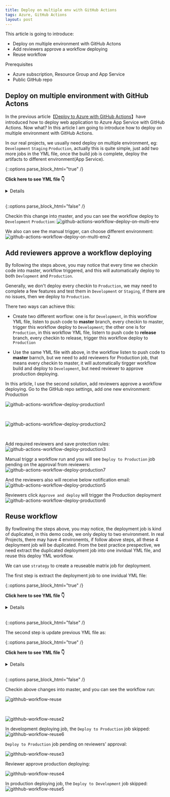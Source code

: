 ```yaml
---
title: Deploy on multiple env with GitHub Actions
tags: Azure, GitHub Actions
layout: post
---
```


This article is going to introduce: 
- Deploy on multiple environment with GitHub Actons
- Add reviewers approve a workflow deploying
- Reuse workflow


Prerequisites
- Azure subscription, Resource Group and App Service
- Public GitHub repo


## Deploy on multiple environment with GitHub Actons

In the previous article【[Deploy to Azure with GitHub Actions](https://limeii.github.io/2022/11/deploy-to-azure-appservice-with-github-actions/)】have introduced how to deploy web application to Azure App Service with GitHub Actions. Now what? In this article I am going to introduce how to deploy on multiple environment with GitHub Actions.


In our real projects, we usually need deploy on multiple environment, eg: ```Development``` ```Staging``` ```Production```, actually this is quite simple, just add two more jobs in the YML file, once the build job is complete, deploy the artifacts to different environment(App Service).


{::options parse_block_html="true" /}


<strong>Click here to see YML file 👇</strong>

<details>

```yaml

name: Build and deploy Angular app to an Azure Web App

on:
  push:
    branches:
      - master

  workflow_dispatch:
    inputs:
      logLevel:
        description: 'Log level'
        required: true
        default: 'warning'
        type: choice
        options:
        - info
        - warning
        - debug
      tags:
        description: 'Test scenario tags'
        required: false
        type: boolean
      environment:
        description: 'Environment to run tests against'
        type: environment
        required: true

env:
  AZURE_WEBAPP_NAME: my-app-name  # set this to your application's name
  AZURE_WEBAPP_PACKAGE_PATH: '.' # set this to the path to your web app project, defaults to the repository root
  NODE_VERSION: '16.x'           # set this to the node version to use

jobs:
  build:
    name: Build
    runs-on: ubuntu-latest
    steps:
    - uses: actions/checkout@v3
    - name: Use Node.js ${ { env.NODE_VERSION } }
      uses: actions/setup-node@v3
      with:
        node-version: ${ { env.NODE_VERSION } }
        cache: "npm"
        cache-dependency-path: package-lock.json
        
    - name: npm install, build, and test
      run: |
        npm install
        npm run build --if-present
    
    - name: Zip artifact for deployment
      run: |
        cd dist
        zip release.zip ./* -r

    - name: Upload artifact for deployment job
      uses: actions/upload-artifact@v3
      with:
        name: node-app
        path: ./dist/release.zip

  deployDev:
    name: Deploy to Dev
    permissions:
      contents: none
    runs-on: ubuntu-latest
    needs: build
    environment:
      name: "Development"
      url: ${ { steps.deploy-to-webapp.outputs.webapp-url } }

    steps:
      - name: Download artifact from build job
        uses: actions/download-artifact@v3
        with:
          name: node-app

      - name: unzip artifact for deployment
        run: unzip release.zip

      - name: "Deploy to Azure WebApp"
        id: deploy-to-webapp
        uses: azure/webapps-deploy@v2
        with:
          app-name: ${ { secrets.AZURE_WEBAPP_SERVICE_NAME } }
          slot-name: "production"
          publish-profile: ${ { secrets.AZURE_WEBAPP_PUBLISH_PROFILE } }
          package: ${ { env.AZURE_WEBAPP_PACKAGE_PATH } }

  
  deployProd:
    name: Deploy to Production
    permissions:
      contents: none
    runs-on: ubuntu-latest
    needs: deployDev
    environment:
      name: "Production"
      url: ${ { steps.deploy-to-webapp-prod.outputs.webapp-url } }

    steps:
      - name: Download artifact from build job
        uses: actions/download-artifact@v3
        with:
          name: node-app

      - name: unzip artifact for deployment
        run: unzip release.zip

      - name: "Deploy to Azure WebApp"
        id: deploy-to-webapp-prod
        uses: azure/webapps-deploy@v2
        with:
          app-name: ${ { secrets.AZURE_WEBAPP_SERVICE_NAME_PROD } }
          slot-name: "production"
          publish-profile: ${ { secrets.AZURE_WEBAPP_PUBLISH_PROFILE_PROD } }
          package: ${ { env.AZURE_WEBAPP_PACKAGE_PATH } }
```


</details> 

<br/>


{::options parse_block_html="false" /}


Checkin this change into master, and you can see the workflow deploy to ```Development``` ```Production```:
![github-actions-workflow-deploy-on-multi-env](/assets/images/posts/github-actions/github-actions-workflow-deploy-on-multi-env.png)


We also can see the manual trigger, can choose different environment:
![github-actions-workflow-deploy-on-multi-env2](/assets/images/posts/github-actions/github-actions-workflow-deploy-on-multi-env2.png)


## Add reviewers approve a workflow deploying

By following the steps above, you may notice that every time we checkin code into master, workflow triggered, and this will automatically deploy to both ```Devlopment``` and ```Production```. 


Generally, we don't deploy every checkin to  ```Production```, we may need to complete a few features and test them in ```Development``` or ```Staging```, if there are no issues, then we deploy to ```Production```. 


There two ways can achieve this:
- Create two different worflow: one is for ```Development```, in this workflow YML file, listen to push code to **master** branch, every checkin to master, trigger this workflow deploy to ```Development```; the other one is for ```Production```, in this workflow YML file, listern to push code to **release** branch, every checkin to release, trigger this workflow deploy to ```Production```

- Use the same YML file with above, in the workflow listen to push code to **master** barnch, but we need to add reviewers for Production job, that means every checkin to master, it will automatically tirgger workflow build and deploy to ```Development```, but need reviewer to approve production deploying.

In this article, I use the second solution, add reviewers approve a workflow deploying. Go to the GitHub repo settings, add one new environment: Production

![github-actions-workflow-deploy-production1](/assets/images/posts/github-actions/github-actions-workflow-deploy-production1.png)

<br/>

![github-actions-workflow-deploy-production2](/assets/images/posts/github-actions/github-actions-workflow-deploy-production2.png)


<br/>

Add required reviewers and save protection rules:
![github-actions-workflow-deploy-production3](/assets/images/posts/github-actions/github-actions-workflow-deploy-production3.png)


Manual triggr a workflow run and you will see ```Deploy to Production``` job pending on the approval from reviewers:
![github-actions-workflow-deploy-production7](/assets/images/posts/github-actions/github-actions-workflow-deploy-production7.png)


And the reviewers also will receive below notification email:
![github-actions-workflow-deploy-production5](/assets/images/posts/github-actions/github-actions-workflow-deploy-production5.png)


Reviewers click ```Approve and deploy``` will trigger the Production deployment
![github-actions-workflow-deploy-production6](/assets/images/posts/github-actions/github-actions-workflow-deploy-production6.png)


## Reuse workflow

By fowllowing the steps above, you may notice, the deployment job is kind of duplicated, in this demo code, we only deploy to two environment. In real Projects, there may have 4 environemts, if follow above steps, all these 4 deployment job will be duplicated. From the best practice prespective, we need extract the duplicated deployment job into one invidual YML file, and reuse this deploy YML workflow.


We can use ```strategy``` to create a reuseable matrix job for deployment.


The first step is extract the deployment job to one invidual YML file:


{::options parse_block_html="true" /}


<strong>Click here to see YML file 👇</strong>

<details>

```yaml
name: Reusable deployment workflow

on:
  workflow_call:
    inputs:
      target-env:
        required: true
        type: string
    secrets:
      AZURE_WEBAPP_SERVICE_NAME:
        required: true
      AZURE_WEBAPP_PUBLISH_PROFILE:
        required: true
      AZURE_WEBAPP_SERVICE_NAME_PROD:
        required: true
      AZURE_WEBAPP_PUBLISH_PROFILE_PROD:
        required: true



jobs:
  deploy:
    name: Deploy to ${ { inputs.target-env } }
    permissions:
      contents: none
    runs-on: ubuntu-latest
    environment:
      name: ${ { inputs.target-env } }
      # url: ${{ steps.step_id.outputs.url_output }}

    steps:
      - run: echo "🎉 target evn ${ { inputs.target-env} }"
      - run: echo "🎉 target evn inputs.target-env"
      - run: echo "💡 get azure webapp name from secrets ${ { secrets.AZURE_WEBAPP_SERVICE_NAME } }"
      - run: echo "🍏 is Dev  ${ { inputs.target-env } } == 'Development'"
      - run: echo "🐧 is Prod  ${ { inputs.target-env } } == 'Production'"

      - name: Download artifact from build job
        uses: actions/download-artifact@v3
        with:
          name: node-app

      - name: unzip artifact for deployment
        run: unzip release.zip

      - name: "Deploy to Azure Dev WebApp"
        if:  inputs.target-env == 'Development'
        id: deploy-to-webapp-dev
        uses: azure/webapps-deploy@v2
        with:
          app-name: ${ { secrets.AZURE_WEBAPP_SERVICE_NAME } }
          slot-name: "production"
          publish-profile: ${ { secrets.AZURE_WEBAPP_PUBLISH_PROFILE } }
          package: '.'

      - name: "Deploy to Azure Prod WebApp"
        if:  inputs.target-env == 'Production'
        id: deploy-to-webapp-prod
        uses: azure/webapps-deploy@v2
        with:
          app-name: ${ { secrets.AZURE_WEBAPP_SERVICE_NAME_PROD } }
          slot-name: "production"
          publish-profile: ${ { secrets.AZURE_WEBAPP_PUBLISH_PROFILE_PROD } }
          package: '.'


```


</details> 

<br/>


{::options parse_block_html="false" /}



The second step is update previous YML file as:


{::options parse_block_html="true" /}


<strong>Click here to see YML file 👇</strong>

<details>

```yaml

name: Build and deploy Angular app to an Azure Web App

on:
  push:
    branches:
      - master
  workflow_dispatch:
    inputs:
      logLevel:
        description: 'Log level'
        required: true
        default: 'warning'
        type: choice
        options:
        - info
        - warning
        - debug
      tags:
        description: 'Test scenario tags'
        required: false
        type: boolean
      environment:
        description: 'Environment to run tests against'
        type: environment
        required: true

env:
  AZURE_WEBAPP_NAME: my-app-name # set this to your application's name
  AZURE_WEBAPP_PACKAGE_PATH: '.' # set this to the path to your web app project, defaults to the repository root
  NODE_VERSION: '16.x'          # set this to the node version to use

jobs:
  build:
    name: Build
    runs-on: ubuntu-latest
    steps:
    - uses: actions/checkout@v3
    - name: Use Node.js ${ { env.NODE_VERSION } }
      uses: actions/setup-node@v3
      with:
        node-version: ${ { env.NODE_VERSION } }
        cache: "npm"
        cache-dependency-path: package-lock.json
        
    - name: npm install, build, and test
      run: |
        npm install
        npm run build --if-present
    
    - name: Zip artifact for deployment
      run: |
        cd dist
        zip release.zip ./* -r

    - name: Upload artifact for deployment job
      uses: actions/upload-artifact@v3
      with:
        name: node-app
        path: ./dist/release.zip

  ReuseableMatrixJobForDeployment:
    needs: build
    strategy:
      fail-fast: true
      matrix:
        target: [Development, Production ]
    uses: ./.github/workflows/deployment.yml
    with:
      target-env: ${ { matrix.target } }
    secrets: inherit

```


</details> 

<br/>


{::options parse_block_html="false" /}


Checkin above changes into master, and you can see the workflow run:

![githhub-workflow-reuse](/assets/images/posts/github-actions/githhub-workflow-reuse.png)

<br/>

![githhub-workflow-reuse2](/assets/images/posts/github-actions/githhub-workflow-reuse2.png)


In development deploying job, the ```Deploy to Production``` job skipped:
![githhub-workflow-reuse6](/assets/images/posts/github-actions/githhub-workflow-reuse6.png)



 ```Deploy to Production``` job pending on reviewers' approval:

 ![githhub-workflow-reuse3](/assets/images/posts/github-actions/githhub-workflow-reuse3.png)


Reviewer approve production deploying:

![githhub-workflow-reuse4](/assets/images/posts/github-actions/githhub-workflow-reuse4.png)

In production deploying job, the ```Deploy to Development``` job skipped:
![githhub-workflow-reuse5](/assets/images/posts/github-actions/githhub-workflow-reuse5.png)

